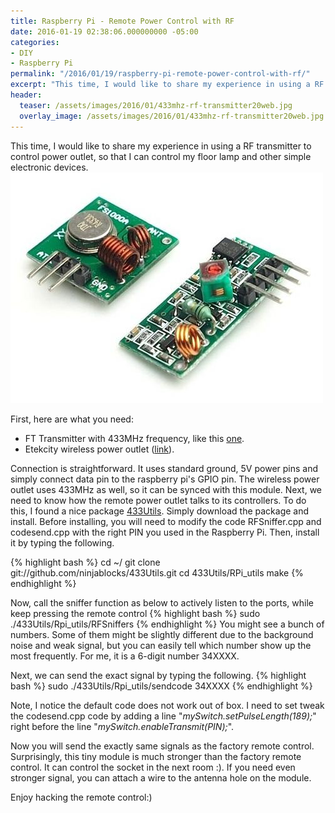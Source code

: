 ```yaml
---
title: Raspberry Pi - Remote Power Control with RF
date: 2016-01-19 02:38:06.000000000 -05:00
categories:
- DIY
- Raspberry Pi
permalink: "/2016/01/19/raspberry-pi-remote-power-control-with-rf/"
excerpt: "This time, I would like to share my experience in using a RF transmitter to control power outlet."
header:
  teaser: /assets/images/2016/01/433mhz-rf-transmitter20web.jpg
  overlay_image: /assets/images/2016/01/433mhz-rf-transmitter20web.jpg
---
```

This time, I would like to share my experience in using a RF transmitter to control power outlet, so that I can control my floor lamp and other simple electronic devices.
![alt text](/assets/images/2016/01/433mhz-rf-transmitter20web.jpg)

First, here are what you need:

* FT Transmitter with 433MHz frequency, like this [one](http://www.amazon.com/Geeetech-433Mhz-Transmitter-Receiver-Experiment/dp/B00AMB3NCY).
* Etekcity wireless power outlet ([link](http://www.amazon.com/gp/product/B00DQELHBS?keywords=wireless%20power%20outlet&amp;qid=1453169146&amp;ref_=sr_1_2&amp;sr=8-2)).

Connection is straightforward. It uses standard ground, 5V power pins and simply connect data pin to the raspberry pi's GPIO pin.
The wireless power outlet uses 433MHz as well, so it can be synced with this module.
Next, we need to know how the remote power outlet talks to its controllers. To do this, I found a nice package [433Utils](https://github.com/ninjablocks/433Utils). Simply download the package and install. Before installing, you will need to modify the code RFSniffer.cpp and codesend.cpp with the right PIN you used in the Raspberry Pi. Then, install it by typing the following.

{% highlight bash %}
cd ~/
git clone git://github.com/ninjablocks/433Utils.git
cd 433Utils/RPi_utils
make
{% endhighlight %}

Now, call the sniffer function as below to actively listen to the ports, while keep pressing the remote control
{% highlight bash %}
sudo ./433Utils/Rpi_utils/RFSniffers
{% endhighlight %}
You might see a bunch of numbers. Some of them might be slightly different due to the background noise and weak signal, but you can easily tell which number show up the most frequently. For me, it is a 6-digit number 34XXXX.

Next, we can send the exact signal by typing the following.
{% highlight bash %}
sudo ./433Utils/Rpi_utils/sendcode 34XXXX
{% endhighlight %}

Note, I notice the default code does not work out of box. I need to set tweak the codesend.cpp code by adding a line "_mySwitch.setPulseLength(189);_" right before the line "_mySwitch.enableTransmit(PIN);_".

Now you will send the exactly same signals as the factory remote control. Surprisingly, this tiny module is much stronger than the factory remote control. It can control the socket in the next room :). If you need even stronger signal, you can attach a wire to the antenna hole on the module.

Enjoy hacking the remote control:)

